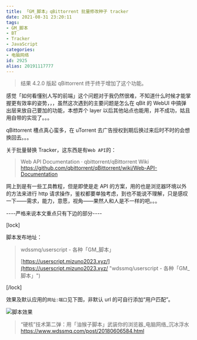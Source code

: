 ```yaml
---
title: 「GM_脚本」qBittorrent 批量修改种子 tracker
date: 2021-08-31 23:20:11
tags:
- GM_脚本
- BT
- Tracker
- JavaScript
categories:
- 电脑网络
id: 2925
alias: 20191117777
---
```


> 结果 4.2.0 版起 qBittorrent 终于终于增加了这个功能。

<!--more-->

感觉「如何看懂别人写的前端」这个问题对于我仍然很难，不知道什么时候才能掌握更有效率的姿势，，，虽然这次遇到的主要问题是怎么在 qBit 的 WebUI 中搞弹出层来放自己要加的功能，本想弄个 layer 以后其他站点也能用，并不成功，姑且用自带的实现了。。。

qBittorrent 槽点真心蛮多，在 uTorrent 去广告授权到期后换过来后时不时的会想换回去。。。

关于批量替换 Tracker，这东西是有`Web API`的：

> Web API Documentation · qbittorrent/qBittorrent Wiki
> https://github.com/qbittorrent/qBittorrent/wiki/Web-API-Documentation

网上到是有一些工具教程，但是即使是走 API 的方案，用的也是浏览器环境以外的方法来进行 http 请求操作，鉴权都要单独考虑，到也不能说不理解，只是感叹一下——需求，能力，意愿，视角——果然人和人是不一样的吧。。。

----严格来说本文重点只有下边的部分----

[lock]

脚本发布地址：

> wdssmq/userscript - 各种「GM\_脚本」
>
> [https://userscript.mizuno2023.xyz/](https://userscript.mizuno2023.xyz/ "wdssmq/userscript - 各种「GM\_脚本」")

[/lock]

效果及默认应用的`网址:端口`见下图，非默认 url 的可自行添加“用户匹配”。

![脚本效果](https://www.wdssmq.com/zb_users/upload/2019/11/201911172126096447328.png "脚本效果")

> “硬核”技术第二弹：用「油猴子脚本」武装你的浏览器_电脑网络_沉冰浮水
> https://www.wdssmq.com/post/20180606584.html

<!--2925-->
